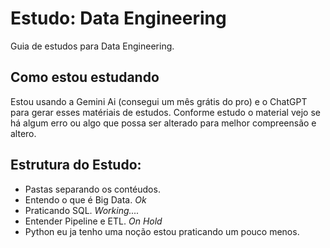 # Estudo: Data Engineering

Guia de estudos para Data Engineering.

## Como estou estudando

Estou usando a Gemini Ai (consegui um mês grátis do pro) e o ChatGPT para gerar esses matériais de estudos. Conforme estudo o material vejo se há algum erro ou algo que possa ser alterado para melhor compreensão e altero.

## Estrutura do Estudo:

- Pastas separando os contéudos.
 - Entendo o que é Big Data. *Ok*
 - Praticando SQL. *Working....*
 - Entender Pipeline e ETL. *On Hold*
 - Python eu ja tenho uma noção estou praticando um pouco menos.
